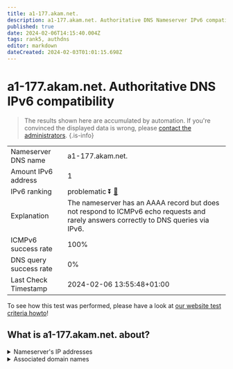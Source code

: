 ```yaml
---
title: a1-177.akam.net.
description: a1-177.akam.net. Authoritative DNS Nameserver IPv6 compatibility
published: true
date: 2024-02-06T14:15:40.004Z
tags: rank5, authdns
editor: markdown
dateCreated: 2024-02-03T01:01:15.698Z
---
```


# a1-177.akam.net. Authoritative DNS IPv6 compatibility

> The results shown here are accumulated by automation. If you're convinced the displayed data is wrong, please [contact the administrators](/howto/chat). 
{.is-info}




|   |   |
| - | - |
| Nameserver DNS name | a1-177.akam.net.
| Amount IPv6 address | 1
| IPv6 ranking | problematic :arrow_double_down: [🔗](/howto/ranking) |
| Explanation | The nameserver has an AAAA record but does not respond to ICMPv6 echo requests and rarely answers correctly to DNS queries via IPv6. |
| ICMPv6 success rate | 100%|
| DNS query success rate | 0% |
| Last Check Timestamp | 2024-02-06 13:55:48+01:00 |

To see how this test was performed, please have a look at [our website test criteria howto](/howto/testcriteria/authdns)!


## What is a1-177.akam.net. about?




<details>
<summary>Nameserver's IP addresses</summary>

2600:1401:2::b1

</details>



<details>
<summary>Associated domain names</summary>

www.nissan-global.com

</details>
